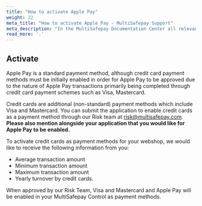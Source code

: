 ```yaml
---
title: "How to activate Apple Pay"
weight: 22
meta_title: "How to activate Apple Pay - MultiSafepay Support"
meta_description: "In the MultiSafepay Documentation Center all relevant information regarding our Plugins and API. As well as Support pages for Payment Method, Tools and General Questions. You can also find the contact details of our Support Team and Integration Team."
read_more: '.'
---
```


## Activate

Apple Pay is a standard payment method, although credit card payment methods must be initially enabled in order for Apple Pay to be approved due to the nature of Apple Pay transactions primarily being completed through credit card payment schemes such as Visa, Mastercard.

Credit cards are additional (non-standard) payment methods which include Visa and Mastercard. You can submit the application to enable credit cards as a payment method through our Risk team at <risk@multisafepay.com>. __Please also mention alongside your application that you would like for Apple Pay to be enabled.__

To activate credit cards as payment methods for your webshop, we would like to receive the following information from you:

- Average transaction amount
- Minimum transaction amount
- Maximum transaction amount
- Yearly turnover by credit cards.

When approved by our Risk Team, Visa and Mastercard and Apple Pay will be enabled in your MultiSafepay Control as payment methods.